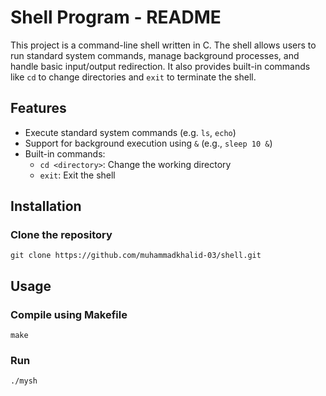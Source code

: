 # Shell Program - README

This project is a command-line shell written in C. The shell allows users to run standard system commands, manage background processes, and handle basic input/output redirection. It also provides built-in commands like `cd` to change directories and `exit` to terminate the shell.

## Features

- Execute standard system commands (e.g. `ls`, `echo`)
- Support for background execution using `&` (e.g., `sleep 10 &`)
- Built-in commands:
  - `cd <directory>`: Change the working directory
  - `exit`: Exit the shell

## Installation

### Clone the repository

```
git clone https://github.com/muhammadkhalid-03/shell.git
```

## Usage

### Compile using Makefile

```
make
```

### Run

```
./mysh
```
